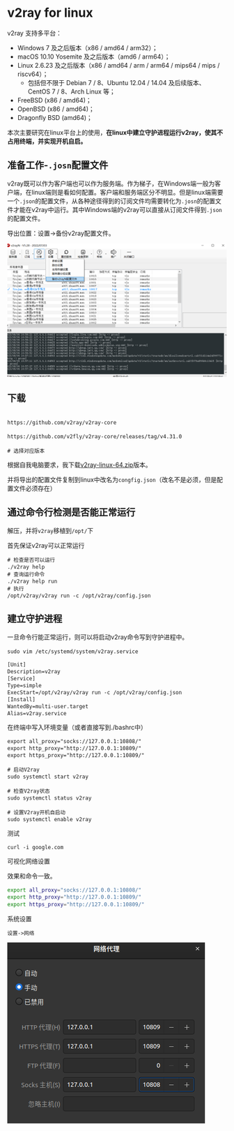 # v2ray for linux

v2ray 支持多平台：

- Windows 7 及之后版本（x86 / amd64 / arm32）；
- macOS 10.10 Yosemite 及之后版本（amd6 / arm64）；
- Linux 2.6.23 及之后版本（x86 / amd64 / arm / arm64 / mips64 / mips / riscv64）；
  - 包括但不限于 Debian 7 / 8、Ubuntu 12.04 / 14.04 及后续版本、CentOS 7 / 8、Arch Linux 等；
- FreeBSD (x86 / amd64)；
- OpenBSD (x86 / amd64)；
- Dragonfly BSD (amd64)；

本次主要研究在linux平台上的使用，**在linux中建立守护进程运行v2ray，使其不占用终端，并实现开机自启。**

## 准备工作-`.josn`配置文件

v2ray既可以作为客户端也可以作为服务端。作为梯子，在Windows端一般为客户端，在linux端则是看如何配置。客户端和服务端区分不明显。但是linux端需要一个`.json`的配置文件，从各种途径得到的订阅文件均需要转化为`.josn`的配置文件才能在v2ray中运行。其中Windows端的v2ray可以直接从订阅文件得到`.json`的配置文件。

导出位置：设置->备份v2ray配置文件。

![image-20230806110018608](../picture/v2ray-for-linux/image-20230806110018608.png)

## 下载

```

https://github.com/v2ray/v2ray-core

https://github.com/v2fly/v2ray-core/releases/tag/v4.31.0

# 选择对应版本
```

根据自我电脑要求，我下载[v2ray-linux-64.zip](https://github.com/v2fly/v2ray-core/releases/download/v4.31.0/v2ray-linux-64.zip)版本。

并将导出的配置文件复制到linux中改名为`congfig.json`（改名不是必须，但是配置文件必须存在）

## 通过命令行检测是否能正常运行

解压，并将`v2ray`移植到`/opt/`下

首先保证v2ray可以正常运行

```shell
# 检查是否可以运行
./v2ray help
# 查询运行命令
./v2ray help run
# 执行
/opt/v2ray/v2ray run -c /opt/v2ray/config.json
```

## 建立守护进程

一旦命令行能正常运行，则可以将启动v2ray命令写到守护进程中。

`sudo vim /etc/systemd/system/v2ray.service`

```shell
[Unit]
Description=v2ray
[Service]
Type=simple
ExecStart=/opt/v2ray/v2ray run -c /opt/v2ray/config.json
[Install]
WantedBy=multi-user.target
Alias=v2ray.service
```

在终端中写入环境变量（或者直接写到./bashrc中）

```shell
export all_proxy="socks://127.0.0.1:10808/"
export http_proxy="http://127.0.0.1:10809/"
export https_proxy="http://127.0.0.1:10809/"

# 启动V2ray
sudo systemctl start v2ray

# 检查V2ray状态
sudo systemctl status v2ray

# 设置V2ray开机自启动
sudo systemctl enable v2ray
```

测试

```shell
curl -i google.com
```

可视化网络设置

效果和命令一致。

```bash
export all_proxy="socks://127.0.0.1:10808/"
export http_proxy="http://127.0.0.1:10809/"
export https_proxy="http://127.0.0.1:10809/"
```

系统设置

`设置->网络`

![网络设置(系统)](../picture/v2ray-for-linux/网络设置(系统).png)